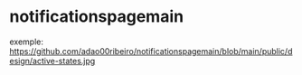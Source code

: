 # notificationspagemain
exemple:
https://github.com/adao00ribeiro/notificationspagemain/blob/main/public/design/active-states.jpg
